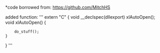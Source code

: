 *code borrowed from: https://github.com/MitchHS

added function:
'''
extern "C" {
    void __declspec(dllexport) xlAutoOpen();
    void xlAutoOpen() {

        do_stuff();
    }
}
'''

